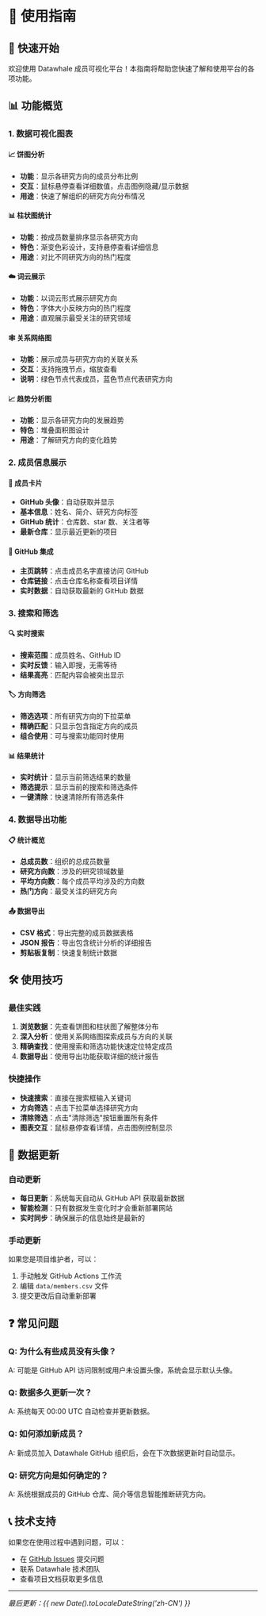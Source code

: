 # 📖 使用指南

## 🚀 快速开始

欢迎使用 Datawhale 成员可视化平台！本指南将帮助您快速了解和使用平台的各项功能。

## 📊 功能概览

### 1. 数据可视化图表

#### 📈 饼图分析
- **功能**：显示各研究方向的成员分布比例
- **交互**：鼠标悬停查看详细数值，点击图例隐藏/显示数据
- **用途**：快速了解组织的研究方向分布情况

#### 📊 柱状图统计
- **功能**：按成员数量排序显示各研究方向
- **特色**：渐变色彩设计，支持悬停查看详细信息
- **用途**：对比不同研究方向的热门程度

#### ☁️ 词云展示
- **功能**：以词云形式展示研究方向
- **特色**：字体大小反映方向的热门程度
- **用途**：直观展示最受关注的研究领域

#### 🕸️ 关系网络图
- **功能**：展示成员与研究方向的关联关系
- **交互**：支持拖拽节点，缩放查看
- **说明**：绿色节点代表成员，蓝色节点代表研究方向

#### 📈 趋势分析图
- **功能**：显示各研究方向的发展趋势
- **特色**：堆叠面积图设计
- **用途**：了解研究方向的变化趋势

### 2. 成员信息展示

#### 👤 成员卡片
- **GitHub 头像**：自动获取并显示
- **基本信息**：姓名、简介、研究方向标签
- **GitHub 统计**：仓库数、star 数、关注者等
- **最新仓库**：显示最近更新的项目

#### 🔗 GitHub 集成
- **主页跳转**：点击成员名字直接访问 GitHub
- **仓库链接**：点击仓库名称查看项目详情
- **实时数据**：自动获取最新的 GitHub 数据

### 3. 搜索和筛选

#### 🔍 实时搜索
- **搜索范围**：成员姓名、GitHub ID
- **实时反馈**：输入即搜，无需等待
- **结果高亮**：匹配内容会被突出显示

#### 🏷️ 方向筛选
- **筛选选项**：所有研究方向的下拉菜单
- **精确匹配**：只显示包含指定方向的成员
- **组合使用**：可与搜索功能同时使用

#### 📊 结果统计
- **实时统计**：显示当前筛选结果的数量
- **筛选提示**：显示当前的搜索和筛选条件
- **一键清除**：快速清除所有筛选条件

### 4. 数据导出功能

#### 📋 统计概览
- **总成员数**：组织的总成员数量
- **研究方向数**：涉及的研究领域数量
- **平均方向数**：每个成员平均涉及的方向数
- **热门方向**：最受关注的研究方向

#### 📤 数据导出
- **CSV 格式**：导出完整的成员数据表格
- **JSON 报告**：导出包含统计分析的详细报告
- **剪贴板复制**：快速复制统计数据

## 🛠️ 使用技巧

### 最佳实践

1. **浏览数据**：先查看饼图和柱状图了解整体分布
2. **深入分析**：使用关系网络图探索成员与方向的关联
3. **精确查找**：使用搜索和筛选功能快速定位特定成员
4. **数据导出**：使用导出功能获取详细的统计报告

### 快捷操作

- **快速搜索**：直接在搜索框输入关键词
- **方向筛选**：点击下拉菜单选择研究方向
- **清除筛选**：点击"清除筛选"按钮重置所有条件
- **图表交互**：鼠标悬停查看详情，点击图例控制显示

## 🔄 数据更新

### 自动更新
- **每日更新**：系统每天自动从 GitHub API 获取最新数据
- **智能检测**：只有数据发生变化时才会重新部署网站
- **实时同步**：确保展示的信息始终是最新的

### 手动更新
如果您是项目维护者，可以：
1. 手动触发 GitHub Actions 工作流
2. 编辑 `data/members.csv` 文件
3. 提交更改后自动重新部署

## ❓ 常见问题

### Q: 为什么有些成员没有头像？
A: 可能是 GitHub API 访问限制或用户未设置头像，系统会显示默认头像。

### Q: 数据多久更新一次？
A: 系统每天 00:00 UTC 自动检查并更新数据。

### Q: 如何添加新成员？
A: 新成员加入 Datawhale GitHub 组织后，会在下次数据更新时自动显示。

### Q: 研究方向是如何确定的？
A: 系统根据成员的 GitHub 仓库、简介等信息智能推断研究方向。

## 📞 技术支持

如果您在使用过程中遇到问题，可以：
- 在 [GitHub Issues](https://github.com/datawhalechina/members-visualization/issues) 提交问题
- 联系 Datawhale 技术团队
- 查看项目文档获取更多信息

---

*最后更新：{{ new Date().toLocaleDateString('zh-CN') }}*

